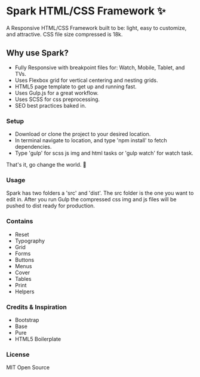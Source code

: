 # Spark HTML/CSS Framework :sparkles:
A Responsive HTML/CSS Framework built to be: light, easy to customize, and attractive.
CSS file size compressed is 18k.

## Why use Spark?

* Fully Responsive with breakpoint files for: Watch, Mobile, Tablet, and TVs.
* Uses Flexbox grid for vertical centering and nesting grids.
* HTML5 page template to get up and running fast.
* Uses Gulp.js for a great workflow.
* Uses SCSS for css preprocessing.
* SEO best practices baked in.

### Setup

* Download or clone the project to your desired location.
* In terminal navigate to location, and type 'npm install' to fetch dependencies.
* Type 'gulp' for scss js img and html tasks or 'gulp watch' for watch task.

That's it, go change the world. :rocket:

### Usage

Spark has two folders a 'src' and 'dist'. The src folder is the one you want to edit in. After you run Gulp the compressed css img and js files will be pushed to dist ready for production.

### Contains

* Reset
* Typography
* Grid
* Forms
* Buttons
* Menus
* Cover
* Tables
* Print
* Helpers

### Credits & Inspiration

* Bootstrap
* Base
* Pure
* HTML5 Boilerplate

### License

MIT Open Source
